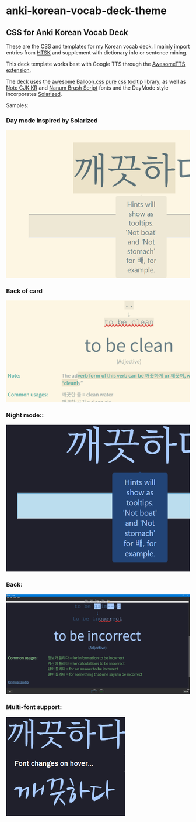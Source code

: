 # anki-korean-vocab-deck-theme

## CSS for Anki Korean Vocab Deck

These are the CSS and templates for my Korean vocab deck. I mainly import entries from [HTSK](https://www.howtostudykorean.com/) and supplement with dictionary info or sentence mining.

This deck template works best with Google TTS through the [AwesomeTTS extension](https://ankiweb.net/shared/info/1436550454).

The deck uses [the awesome Balloon.css pure css tooltip library](https://github.com/kazzkiq/balloon.css), as well as [Noto CJK KR](https://www.google.com/get/noto/help/cjk/) and [Nanum Brush Script](https://fonts.google.com/specimen/Nanum+Brush+Script) fonts and the DayMode style incorporates [Solarized](https://github.com/altercation/solarized).

Samples:

### Day mode inspired by Solarized
![Day mode front](https://github.com/brownbat/anki-korean-vocab-deck-theme/blob/master/images/day-front.png)

### Back of card
![Day mode back](https://github.com/brownbat/anki-korean-vocab-deck-theme/blob/master/images/day-back.png)

### Night mode::
![Night mode front](https://github.com/brownbat/anki-korean-vocab-deck-theme/blob/master/images/night-tooltip.png)


### Back:
![Night mode back](https://github.com/brownbat/anki-korean-vocab-deck-theme/blob/master/images/night-mode-back.png)


### Multi-font support:
![Font changes on hover, to practice handwriting recognition](https://github.com/brownbat/anki-korean-vocab-deck-theme/blob/master/images/hover.png)

